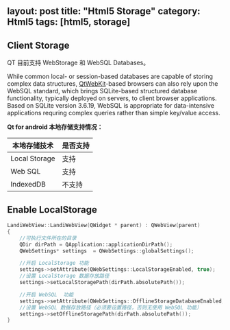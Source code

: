 layout: post
title: "Html5 Storage"
category: Html5
tags: [html5, storage]
---

## Client Storage

QT 目前支持 WebStorage 和 WebSQL Databases。

While common local- or session-based databases are capable of storing complex data structures, [QtWebKit](qtwebkit.html)-based browsers can also rely upon the WebSQL standard, which brings SQLite-based structured database functionality, typically deployed on servers, to client browser applications. Based on SQLite version 3.6.19, WebSQL is appropriate for data-intensive applications requring complex queries rather than simple key/value access.

__Qt for android 本地存储支持情况：__

本地存储技术 | 是否支持
-------------|----
Local Storage |  支持
Web SQL | 支持
IndexedDB  | 不支持


## Enable LocalStorage

```cpp
LandiWebView::LandiWebView(QWidget * parent) : QWebView(parent)
{
    //可执行文件所在的目录
    QDir dirPath = QApplication::applicationDirPath(); 
    QWebSettings* settings  = QWebSettings::globalSettings();

    //开启 LocalStorage 功能
    settings->setAttribute(QWebSettings::LocalStorageEnabled, true);
    //设置 LocalStorage 数据存放路径
    settings->setLocalStoragePath(dirPath.absolutePath());

    //开启 WebSQL  功能
    settings->setAttribute(QWebSettings::OfflineStorageDatabaseEnabled,true);
    //设置 WebSQL 数据存放路径（必须要设置路径，否则无使用 WebSQL 功能）
    settings->setOfflineStoragePath(dirPath.absolutePath());
}
```

<!-- more -->